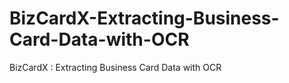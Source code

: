 # BizCardX-Extracting-Business-Card-Data-with-OCR
BizCardX : Extracting Business Card Data with OCR
